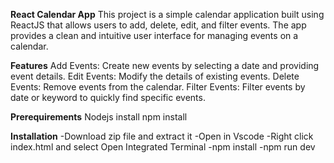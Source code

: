 **React Calendar App**
This project is a simple calendar application built using ReactJS that allows users to add, delete, edit, and filter events. The app provides a clean and intuitive user interface for managing events on a calendar.

**Features**
Add Events: Create new events by selecting a date and providing event details.
Edit Events: Modify the details of existing events.
Delete Events: Remove events from the calendar.
Filter Events: Filter events by date or keyword to quickly find specific events.

**Prerequirements**
  Nodejs install
  npm install

**Installation**
    -Download zip file and extract it
    -Open in Vscode 
       -Right click index.html and select Open Integrated Terminal
       -npm install
       -npm run dev
